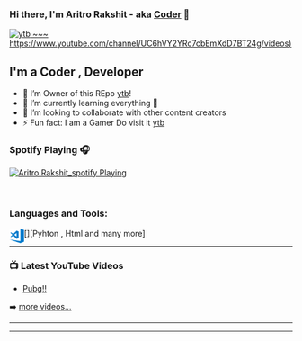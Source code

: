 ### Hi there, I'm Aritro Rakshit - aka [Coder][ytb] 👋

[![ytb] ~~~ https://www.youtube.com/channel/UC6hVY2YRc7cbEmXdD7BT24g/videos)](https://www.youtube.com/channel/UC6hVY2YRc7cbEmXdD7BT24g/videos)


## I'm a Coder , Developer

- 🔭 I’m Owner of this REpo [ytb]!
- 🌱 I’m currently learning everything 🤣
- 👯 I’m looking to collaborate with other content creators
- ⚡ Fun fact: I am a Gamer Do visit it [ytb]
### Spotify Playing 🎧
[<img src="https://now-playing-Aritro rakshit.vercel.app/api/spotify-playing" alt="Aritro Rakshit_spotify Playing" width="350" />](https://open.spotify.com/user/qoza13yffhtep3yb3rohymdam)




<br />

### Languages and Tools:

[<img align="left" alt="Visual Studio Code" width="26px" src="https://raw.githubusercontent.com/github/explore/80688e429a7d4ef2fca1e82350fe8e3517d3494d/topics/visual-studio-code/visual-studio-code.png" />][Pyhton , Html and many more]


---

### 📺 Latest YouTube Videos

<!-- YOUTUBE:START -->
- [Pubg!!](https://www.youtube.com/watch?v=jddr8sAIWPg)

<!-- YOUTUBE:END -->

➡️ [more videos...](https://www.youtube.com/channel/UC6hVY2YRc7cbEmXdD7BT24g)

---


---



[ytb]: https://www.youtube.com/channel/UC6hVY2YRc7cbEmXdD7BT24g
